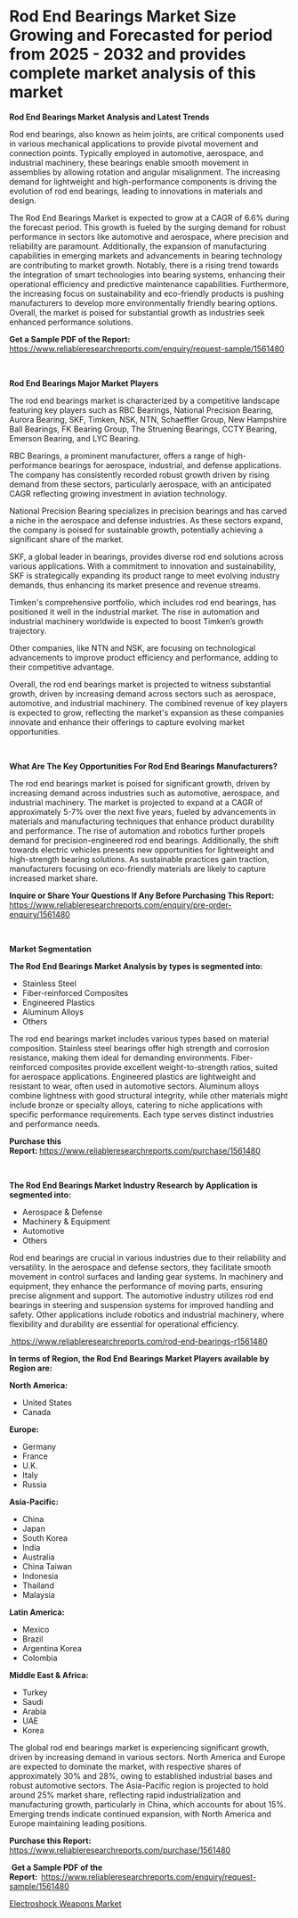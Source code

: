<p><h1>Rod End Bearings Market Size Growing and Forecasted for period from 2025 - 2032 and provides complete market analysis of this market</h1></p><p><strong>Rod End Bearings Market Analysis and Latest Trends</strong></p>
<p><p>Rod end bearings, also known as heim joints, are critical components used in various mechanical applications to provide pivotal movement and connection points. Typically employed in automotive, aerospace, and industrial machinery, these bearings enable smooth movement in assemblies by allowing rotation and angular misalignment. The increasing demand for lightweight and high-performance components is driving the evolution of rod end bearings, leading to innovations in materials and design.</p><p>The Rod End Bearings Market is expected to grow at a CAGR of 6.6% during the forecast period. This growth is fueled by the surging demand for robust performance in sectors like automotive and aerospace, where precision and reliability are paramount. Additionally, the expansion of manufacturing capabilities in emerging markets and advancements in bearing technology are contributing to market growth. Notably, there is a rising trend towards the integration of smart technologies into bearing systems, enhancing their operational efficiency and predictive maintenance capabilities. Furthermore, the increasing focus on sustainability and eco-friendly products is pushing manufacturers to develop more environmentally friendly bearing options. Overall, the market is poised for substantial growth as industries seek enhanced performance solutions.</p></p>
<p><strong>Get a Sample PDF of the Report:&nbsp;</strong> <a href="https://www.reliableresearchreports.com/enquiry/request-sample/1561480?utm_campaign=2248&utm_medium=2&utm_source=Github&utm_content=ia&utm_term=16022025&utm_id=rod-end-bearings">https://www.reliableresearchreports.com/enquiry/request-sample/1561480</a></p>
<p>&nbsp;</p>
<p><strong>Rod End Bearings Major Market Players</strong></p>
<p><p>The rod end bearings market is characterized by a competitive landscape featuring key players such as RBC Bearings, National Precision Bearing, Aurora Bearing, SKF, Timken, NSK, NTN, Schaeffler Group, New Hampshire Ball Bearings, FK Bearing Group, The Struening Bearings, CCTY Bearing, Emerson Bearing, and LYC Bearing. </p><p>RBC Bearings, a prominent manufacturer, offers a range of high-performance bearings for aerospace, industrial, and defense applications. The company has consistently recorded robust growth driven by rising demand from these sectors, particularly aerospace, with an anticipated CAGR reflecting growing investment in aviation technology.</p><p>National Precision Bearing specializes in precision bearings and has carved a niche in the aerospace and defense industries. As these sectors expand, the company is poised for sustainable growth, potentially achieving a significant share of the market.</p><p>SKF, a global leader in bearings, provides diverse rod end solutions across various applications. With a commitment to innovation and sustainability, SKF is strategically expanding its product range to meet evolving industry demands, thus enhancing its market presence and revenue streams.</p><p>Timken's comprehensive portfolio, which includes rod end bearings, has positioned it well in the industrial market. The rise in automation and industrial machinery worldwide is expected to boost Timken’s growth trajectory.</p><p>Other companies, like NTN and NSK, are focusing on technological advancements to improve product efficiency and performance, adding to their competitive advantage.</p><p>Overall, the rod end bearings market is projected to witness substantial growth, driven by increasing demand across sectors such as aerospace, automotive, and industrial machinery. The combined revenue of key players is expected to grow, reflecting the market's expansion as these companies innovate and enhance their offerings to capture evolving market opportunities.</p></p>
<p>&nbsp;</p>
<p><strong>What Are The Key Opportunities For Rod End Bearings Manufacturers?</strong></p>
<p><p>The rod end bearings market is poised for significant growth, driven by increasing demand across industries such as automotive, aerospace, and industrial machinery. The market is projected to expand at a CAGR of approximately 5-7% over the next five years, fueled by advancements in materials and manufacturing techniques that enhance product durability and performance. The rise of automation and robotics further propels demand for precision-engineered rod end bearings. Additionally, the shift towards electric vehicles presents new opportunities for lightweight and high-strength bearing solutions. As sustainable practices gain traction, manufacturers focusing on eco-friendly materials are likely to capture increased market share.</p></p>
<p><strong>Inquire or Share Your Questions If Any Before Purchasing This Report:</strong> <a href="https://www.reliableresearchreports.com/enquiry/pre-order-enquiry/1561480?utm_campaign=2248&utm_medium=2&utm_source=Github&utm_content=ia&utm_term=16022025&utm_id=rod-end-bearings">https://www.reliableresearchreports.com/enquiry/pre-order-enquiry/1561480</a></p>
<p>&nbsp;</p>
<p><strong>Market Segmentation</strong></p>
<p><strong>The Rod End Bearings Market Analysis by types is segmented into:</strong></p>
<p><ul><li>Stainless Steel</li><li>Fiber-reinforced Composites</li><li>Engineered Plastics</li><li>Aluminum Alloys</li><li>Others</li></ul></p>
<p><p>The rod end bearings market includes various types based on material composition. Stainless steel bearings offer high strength and corrosion resistance, making them ideal for demanding environments. Fiber-reinforced composites provide excellent weight-to-strength ratios, suited for aerospace applications. Engineered plastics are lightweight and resistant to wear, often used in automotive sectors. Aluminum alloys combine lightness with good structural integrity, while other materials might include bronze or specialty alloys, catering to niche applications with specific performance requirements. Each type serves distinct industries and performance needs.</p></p>
<p><strong>Purchase this Report:&nbsp;</strong><a href="https://www.reliableresearchreports.com/purchase/1561480?utm_campaign=2248&utm_medium=2&utm_source=Github&utm_content=ia&utm_term=16022025&utm_id=rod-end-bearings">https://www.reliableresearchreports.com/purchase/1561480</a></p>
<p>&nbsp;</p>
<p><strong>The Rod End Bearings Market Industry Research by Application is segmented into:</strong></p>
<p><ul><li>Aerospace & Defense</li><li>Machinery & Equipment</li><li>Automotive</li><li>Others</li></ul></p>
<p><p>Rod end bearings are crucial in various industries due to their reliability and versatility. In the aerospace and defense sectors, they facilitate smooth movement in control surfaces and landing gear systems. In machinery and equipment, they enhance the performance of moving parts, ensuring precise alignment and support. The automotive industry utilizes rod end bearings in steering and suspension systems for improved handling and safety. Other applications include robotics and industrial machinery, where flexibility and durability are essential for operational efficiency.</p></p>
<p><a href="https://www.reliableresearchreports.com/rod-end-bearings-r1561480?utm_campaign=2248&utm_medium=2&utm_source=Github&utm_content=ia&utm_term=16022025&utm_id=rod-end-bearings">&nbsp;https://www.reliableresearchreports.com/rod-end-bearings-r1561480</a></p>
<p><strong>In terms of Region, the Rod End Bearings Market Players available by Region are:</strong></p>
<p>
    <p> <strong> North America: </strong>
        <ul>
            <li>United States</li>
            <li>Canada</li>
        </ul>
        </p> 
    <p> <strong> Europe: </strong>
        <ul>
            <li>Germany</li>
            <li>France</li>
            <li>U.K.</li>
            <li>Italy</li>
            <li>Russia</li>
        </ul>
        </p> 
    <p> <strong> Asia-Pacific: </strong>
        <ul>
            <li>China</li>
            <li>Japan</li>
            <li>South Korea</li>
            <li>India</li>
            <li>Australia</li>
            <li>China Taiwan</li>
            <li>Indonesia</li>
            <li>Thailand</li>
            <li>Malaysia</li>
        </ul>
        </p> 
    <p> <strong> Latin America: </strong>
        <ul>
            <li>Mexico</li>
            <li>Brazil</li>
            <li>Argentina Korea</li>
            <li>Colombia</li>
        </ul>
        </p> 
    <p> <strong> Middle East & Africa: </strong>
        <ul>
            <li>Turkey</li>
            <li>Saudi</li>
            <li>Arabia</li>
            <li>UAE</li>
            <li>Korea</li>
        </ul>
    </p>
    </p>
<p><p>The global rod end bearings market is experiencing significant growth, driven by increasing demand in various sectors. North America and Europe are expected to dominate the market, with respective shares of approximately 30% and 28%, owing to established industrial bases and robust automotive sectors. The Asia-Pacific region is projected to hold around 25% market share, reflecting rapid industrialization and manufacturing growth, particularly in China, which accounts for about 15%. Emerging trends indicate continued expansion, with North America and Europe maintaining leading positions.</p></p>
<p><strong>Purchase this Report: </strong><a href="https://www.reliableresearchreports.com/purchase/1561480?utm_campaign=2248&utm_medium=2&utm_source=Github&utm_content=ia&utm_term=16022025&utm_id=rod-end-bearings">https://www.reliableresearchreports.com/purchase/1561480</a></p>
<p>&nbsp;<strong>Get a Sample PDF of the Report:&nbsp;&nbsp;</strong><a href="https://www.reliableresearchreports.com/enquiry/request-sample/1561480?utm_campaign=2248&utm_medium=2&utm_source=Github&utm_content=ia&utm_term=16022025&utm_id=rod-end-bearings">https://www.reliableresearchreports.com/enquiry/request-sample/1561480</a></p>
<p><strong></strong></p>
<p><p><a href="https://github.com/hammelximalschid/Market-Research-Report-List-1/blob/main/electroshock-weapons-market.md?utm_campaign=2248&utm_medium=2&utm_source=Github&utm_content=ia&utm_term=16022025&utm_id=rod-end-bearings">Electroshock Weapons Market</a></p></p>